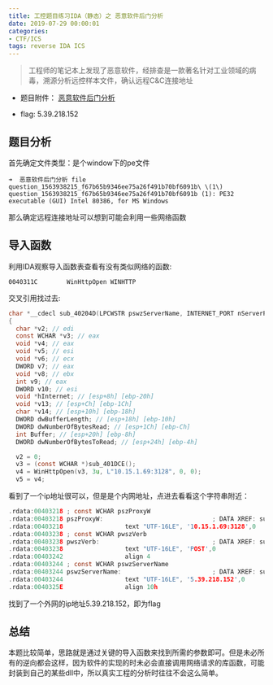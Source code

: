 ```yaml
---
title: 工控题目练习IDA（静态）之 恶意软件后门分析
date: 2019-07-29 00:00:01
categories:
- CTF/ICS
tags: reverse IDA ICS
---
```


> 工程师的笔记本上发现了恶意软件，经排查是一款著名针对工业领域的病毒，溯源分析远控样本文件，确认远程C&C连接地址

- 题目附件： [恶意软件后门分析](https://git.laucyun.com/laucyun/ctf/tree/master/2018/2018%E5%B9%B4%E5%B7%A5%E4%B8%9A%E4%BF%A1%E6%81%AF%E5%AE%89%E5%85%A8%E6%8A%80%E8%83%BD%E5%A4%A7%E8%B5%9B/%E4%B8%9C%E5%8C%97%E8%B5%9B%E5%8C%BA/12%E6%81%B6%E6%84%8F%E8%BD%AF%E4%BB%B6%E9%80%86%E5%90%91%E5%88%86%E6%9E%902)

- flag: 5.39.218.152

## 题目分析

首先确定文件类型：是个window下的pe文件

```
➜  恶意软件后门分析 file question_1563938215_f67b65b9346ee75a26f491b70bf6091b\ \(1\) 
question_1563938215_f67b65b9346ee75a26f491b70bf6091b (1): PE32 executable (GUI) Intel 80386, for MS Windows
```

那么确定远程连接地址可以想到可能会利用一些网络函数

## 导入函数

利用IDA观察导入函数表查看有没有类似网络的函数:


```
0040311C		WinHttpOpen	WINHTTP
```

交叉引用找过去:

```c
char *__cdecl sub_40204D(LPCWSTR pswzServerName, INTERNET_PORT nServerPort)
{
  char *v2; // edi
  const WCHAR *v3; // eax
  void *v4; // eax
  void *v5; // esi
  void *v6; // ecx
  DWORD v7; // eax
  void *v8; // ebx
  int v9; // eax
  DWORD v10; // esi
  void *hInternet; // [esp+8h] [ebp-20h]
  void *v13; // [esp+Ch] [ebp-1Ch]
  char *v14; // [esp+10h] [ebp-18h]
  DWORD dwBufferLength; // [esp+18h] [ebp-10h]
  DWORD dwNumberOfBytesRead; // [esp+1Ch] [ebp-Ch]
  int Buffer; // [esp+20h] [ebp-8h]
  DWORD dwNumberOfBytesToRead; // [esp+24h] [ebp-4h]

  v2 = 0;
  v3 = (const WCHAR *)sub_401DCE();
  v4 = WinHttpOpen(v3, 3u, L"10.15.1.69:3128", 0, 0);
  v5 = v4;
```


看到了一个ip地址很可以，但是是个内网地址，点进去看看这个字符串附近：


```c
.rdata:00403218 ; const WCHAR pszProxyW
.rdata:00403218 pszProxyW:                              ; DATA XREF: sub_40204D+11↑o
.rdata:00403218                 text "UTF-16LE", '10.15.1.69:3128',0
.rdata:00403238 ; const WCHAR pwszVerb
.rdata:00403238 pwszVerb:                               ; DATA XREF: sub_40204D+60↑o
.rdata:00403238                 text "UTF-16LE", 'POST',0
.rdata:00403242                 align 4
.rdata:00403244 ; const WCHAR pswzServerName
.rdata:00403244 pswzServerName:                         ; DATA XREF: sub_402174+E↑o
.rdata:00403244                 text "UTF-16LE", '5.39.218.152',0
.rdata:0040325E                 align 10h
```

找到了一个外网的ip地址5.39.218.152，即为flag


## 总结

本题比较简单，思路就是通过关键的导入函数来找到所需的参数即可。但是未必所有的逆向都会这样，因为软件的实现的时未必会直接调用网络请求的库函数，可能封装到自己的某些dll中，所以真实工程的分析时往往不会这么简单。